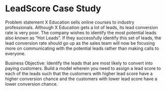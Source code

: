 # LeadScore Case Study
Problem statement
X Education sells online courses to industry professionals.
Although X Education gets a lot of leads, its lead conversion rate is very poor.
The company wishes to identify the most potential leads also known as “Hot Leads”.
If they successfully identify this set of leads, the lead conversion rate should go up as the sales team will now be focusing more on communicating with the potential leads rather than making calls to everyone.

Business Objective:
Identify the leads that are most likely to convert into paying customers.
Build a model wherein you need to assign a lead score to each of the leads such that the customers with higher lead score have a higher conversion chance and the customers with lower lead score have a lower conversion chance.
